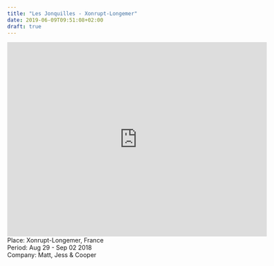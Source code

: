 ```yaml
---
title: "Les Jonquilles - Xonrupt-Longemer"
date: 2019-06-09T09:51:08+02:00
draft: true
---
```




<div class=fiche>
  <div class=map>
    <iframe src="https://www.google.com/maps/embed?pb=!1m18!1m12!1m3!1d2666.21164898078!2d6.946515615986874!3d48.06755747921797!2m3!1f0!2f0!3f0!3m2!1i1024!2i768!4f13.1!3m3!1m2!1s0x4793c5023ed32d9d%3A0x1cf75671f42f630d!2sCamping+les+Jonquilles!5e0!3m2!1sen!2sbe!4v1560113961583!5m2!1sen!2sbe" width="600" height="450" frameborder="0" style="border:0" allowfullscreen></iframe>
  </div>

  <div class="label">Place: Xonrupt-Longemer, France</div>
  <div class="label">Period: Aug 29 - Sep 02 2018</div>
  <div class="label">Company: Matt, Jess & Cooper</div>
</div>

